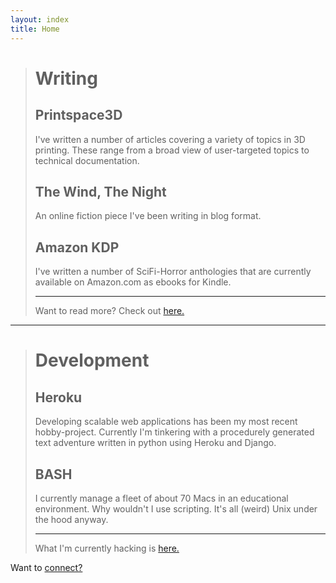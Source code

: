 ```yaml
---
layout: index
title: Home
---
```



> # <i class="fa fa-pencil-square-o"></i> Writing
> ## Printspace3D
> I've written a number of articles covering a variety of topics in 3D printing. These range from a broad view of user-targeted topics to technical documentation.
> ## The Wind, The Night
> An online fiction piece I've been writing in blog format.
> ## Amazon KDP
> I've written a number of SciFi-Horror anthologies that are currently available on Amazon.com as ebooks for Kindle.
>
> ---
> Want to read more? Check out [here.](/writing)

---

> # <i class="fa fa-desktop"></i> Development
> ## Heroku
> Developing scalable web applications has been my most recent hobby-project. Currently I'm tinkering with a procedurely generated text adventure written in python using Heroku and Django.
> ## BASH
> I currently manage a fleet of about 70 Macs in an educational environment. Why wouldn't I use scripting. It's all (weird) Unix under the hood anyway.
>
> ---
> What I'm currently hacking is [here.](/development)


Want to [<i class="fa fa-handshake-o"></i> connect?](/contact)

